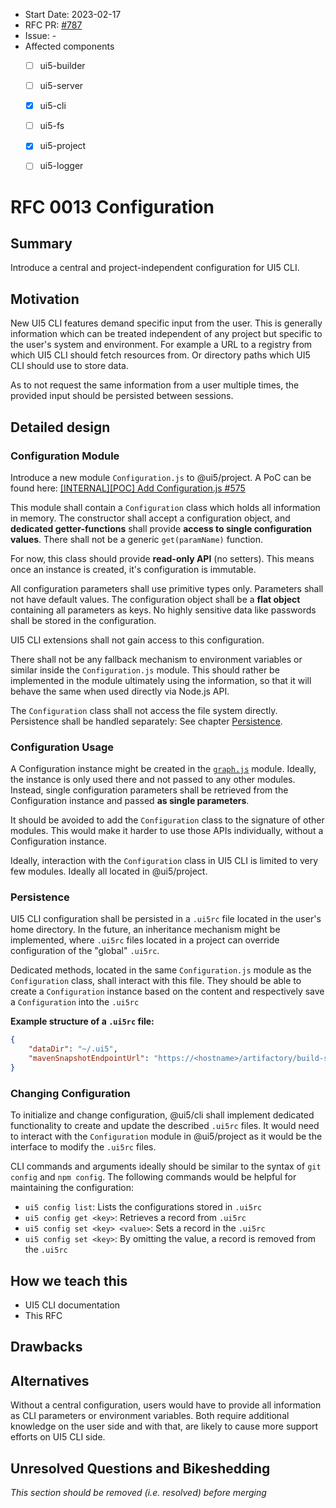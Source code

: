 - Start Date: 2023-02-17
- RFC PR: [#787](https://github.com/UI5/cli/pull/787)
- Issue: -
- Affected components <!-- Check affected components by writing an "X" into the brackets -->
    + [ ] ui5-builder
    + [ ] ui5-server
    + [x] ui5-cli
    + [ ] ui5-fs
    + [x] ui5-project
    + [ ] ui5-logger


# RFC 0013 Configuration

## Summary

Introduce a central and project-independent configuration for UI5 CLI.

## Motivation

New UI5 CLI features demand specific input from the user. This is generally information which can be treated independent of any project but specific to the user's system and environment. For example a URL to a registry from which UI5 CLI should fetch resources from. Or directory paths which UI5 CLI should use to store data.

As to not request the same information from a user multiple times, the provided input should be persisted between sessions.

## Detailed design

### Configuration Module

Introduce a new module `Configuration.js` to @ui5/project. A PoC can be found here: [[INTERNAL][POC] Add Configuration.js #575](https://github.com/SAP/ui5-project/pull/575)

This module shall contain a `Configuration` class which holds all information in memory. The constructor shall accept a configuration object, and **dedicated getter-functions** shall provide **access to single configuration values**. There shall not be a generic `get(paramName)` function.

For now, this class should provide **read-only API** (no setters). This means once an instance is created, it's configuration is immutable.

All configuration parameters shall use primitive types only. Parameters shall not have default values. The configuration object shall be a **flat object** containing all parameters as keys. No highly sensitive data like passwords shall be stored in the configuration.

UI5 CLI extensions shall not gain access to this configuration.

There shall not be any fallback mechanism to environment variables or similar inside the `Configuration.js` module. This should rather be implemented in the module ultimately using the information, so that it will behave the same when used directly via Node.js API.

The `Configuration` class shall not access the file system directly. Persistence shall be handled separately: See chapter [Persistence](#persistence).

### Configuration Usage

A Configuration instance might be created in the [`graph.js`](https://github.com/SAP/ui5-project/blob/1fd5f40a7f46c5883ef66e1926c854815093abe4/lib/graph/graph.js) module. Ideally, the instance is only used there and not passed to any other modules. Instead, single configuration parameters shall be retrieved from the Configuration instance and passed **as single parameters**.

It should be avoided to add the `Configuration` class to the signature of other modules. This would make it harder to use those APIs individually, without a Configuration instance.

Ideally, interaction with the `Configuration` class in UI5 CLI is limited to very few modules. Ideally all located in @ui5/project.

### Persistence

UI5 CLI configuration shall be persisted in a `.ui5rc` file located in the user's home directory. In the future, an inheritance mechanism might be implemented, where `.ui5rc` files located in a project can override configuration of the "global" `.ui5rc`.

Dedicated methods, located in the same `Configuration.js` module as the `Configuration` class, shall interact with this file. They should be able to create a `Configuration` instance based on the content and respectively save a `Configuration` into the `.ui5rc`

**Example structure of a `.ui5rc` file:**

```json
{
	"dataDir": "~/.ui5",
	"mavenSnapshotEndpointUrl": "https://<hostname>/artifactory/build-snapshots/"
}
```

### Changing Configuration

To initialize and change configuration, @ui5/cli shall implement dedicated functionality to create and update the described `.ui5rc` files. It would need to interact with the `Configuration` module in @ui5/project as it would be the interface to modify the `.ui5rc` files.

CLI commands and arguments ideally should be similar to the syntax of `git config` and `npm config`.
The following commands would be helpful for maintaining the configuration:

- `ui5 config list`: Lists the configurations stored in `.ui5rc`
- `ui5 config get <key>`: Retrieves a record from `.ui5rc`
- `ui5 config set <key> <value>`: Sets a record in the `.ui5rc`
- `ui5 config set <key>`: By omitting the value, a record is removed from the `.ui5rc`

## How we teach this

* UI5 CLI documentation
* This RFC

## Drawbacks

<!-- Why should we not do this? Please consider the impact on teaching people to use the UI5 CLI, on the integration of this feature with existing and planned features, on the impact of churn on existing users.

There are trade-offs to choosing any path, please attempt to identify them here. -->

## Alternatives

Without a central configuration, users would have to provide all information as CLI parameters or environment variables. Both require additional knowledge on the user side and with that, are likely to cause more support efforts on UI5 CLI side.

## Unresolved Questions and Bikeshedding

*This section should be removed (i.e. resolved) before merging*

